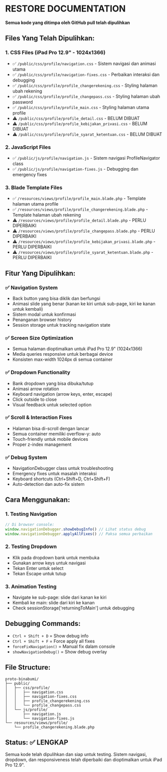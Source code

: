 # RESTORE DOCUMENTATION
**Semua kode yang ditimpa oleh GitHub pull telah dipulihkan**

## Files Yang Telah Dipulihkan:

### 1. CSS Files (iPad Pro 12.9" - 1024x1366)
- ✅ `/public/css/profile/navigation.css` - Sistem navigasi dan animasi utama
- ✅ `/public/css/profile/navigation-fixes.css` - Perbaikan interaksi dan debugging
- ✅ `/public/css/profile/profile_changerekening.css` - Styling halaman ubah rekening
- ✅ `/public/css/profile/profile_changepass.css` - Styling halaman ubah password
- ✅ `/public/css/profile/profile_main.css` - Styling halaman utama profile
- ⚠️ `/public/css/profile/profile_detail.css` - BELUM DIBUAT
- ⚠️ `/public/css/profile/profile_kebijakan_privasi.css` - BELUM DIBUAT
- ⚠️ `/public/css/profile/profile_syarat_ketentuan.css` - BELUM DIBUAT

### 2. JavaScript Files
- ✅ `/public/js/profile/navigation.js` - Sistem navigasi ProfileNavigator class
- ✅ `/public/js/profile/navigation-fixes.js` - Debugging dan emergency fixes

### 3. Blade Template Files
- ✅ `/resources/views/profile/profile_main.blade.php` - Template halaman utama profile
- ✅ `/resources/views/profile/profile_changerekening.blade.php` - Template halaman ubah rekening
- ⚠️ `/resources/views/profile/profile_detail.blade.php` - PERLU DIPERBAIKI
- ⚠️ `/resources/views/profile/profile_changepass.blade.php` - PERLU DIPERBAIKI
- ⚠️ `/resources/views/profile/profile_kebijakan_privasi.blade.php` - PERLU DIPERBAIKI
- ⚠️ `/resources/views/profile/profile_syarat_ketentuan.blade.php` - PERLU DIPERBAIKI

## Fitur Yang Dipulihkan:

### ✅ Navigation System
- Back button yang bisa diklik dan berfungsi
- Animasi slide yang benar (kanan ke kiri untuk sub-page, kiri ke kanan untuk kembali)
- Sistem modal untuk konfirmasi
- Penanganan browser history
- Session storage untuk tracking navigation state

### ✅ Screen Size Optimization
- Semua halaman dioptimalkan untuk iPad Pro 12.9" (1024x1366)
- Media queries responsive untuk berbagai device
- Konsisten max-width 1024px di semua container

### ✅ Dropdown Functionality
- Bank dropdown yang bisa dibuka/tutup
- Animasi arrow rotation
- Keyboard navigation (arrow keys, enter, escape)
- Click outside to close
- Visual feedback untuk selected option

### ✅ Scroll & Interaction Fixes
- Halaman bisa di-scroll dengan lancar
- Semua container memiliki overflow-y: auto
- Touch-friendly untuk mobile devices
- Proper z-index management

### ✅ Debug System
- NavigationDebugger class untuk troubleshooting
- Emergency fixes untuk masalah interaksi
- Keyboard shortcuts (Ctrl+Shift+D, Ctrl+Shift+F)
- Auto-detection dan auto-fix sistem

## Cara Menggunakan:

### 1. Testing Navigation
```javascript
// Di browser console:
window.navigationDebugger.showDebugInfo() // Lihat status debug
window.navigationDebugger.applyAllFixes() // Paksa semua perbaikan
```

### 2. Testing Dropdown
- Klik pada dropdown bank untuk membuka
- Gunakan arrow keys untuk navigasi
- Tekan Enter untuk select
- Tekan Escape untuk tutup

### 3. Animation Testing
- Navigate ke sub-page: slide dari kanan ke kiri
- Kembali ke main: slide dari kiri ke kanan
- Check sessionStorage['returningToMain'] untuk debugging

## Debugging Commands:
- `Ctrl + Shift + D` = Show debug info
- `Ctrl + Shift + F` = Force apply all fixes
- `forceFixNavigation()` = Manual fix dalam console
- `showNavigationDebug()` = Show debug overlay

## File Structure:
```
proto-binabumi/
├── public/
│   ├── css/profile/
│   │   ├── navigation.css
│   │   ├── navigation-fixes.css
│   │   ├── profile_changerekening.css
│   │   └── profile_changepass.css
│   └── js/profile/
│       ├── navigation.js
│       └── navigation-fixes.js
└── resources/views/profile/
    └── profile_changerekening.blade.php
```

## Status: ✅ LENGKAP
Semua kode telah dipulihkan dan siap untuk testing. Sistem navigasi, dropdown, dan responsiveness telah diperbaiki dan dioptimalkan untuk iPad Pro 12.9".
